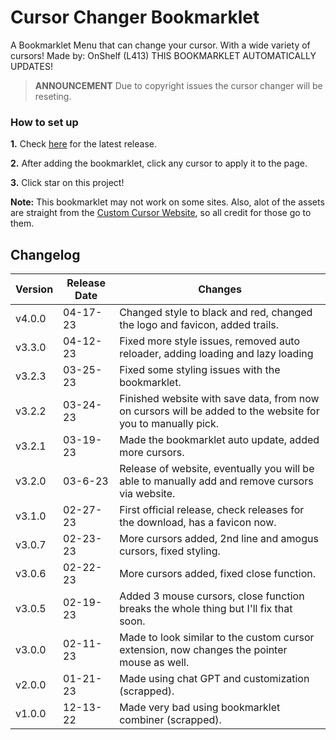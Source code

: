 # Cursor Changer Bookmarklet
A Bookmarklet Menu that can change your cursor. With a wide variety of cursors! Made by: OnShelf (L413)
THIS BOOKMARKLET AUTOMATICALLY UPDATES!

> **ANNOUNCEMENT** Due to copyright issues the cursor changer will be reseting.

### How to set up
<b>1.</b> Check [here](https://github.com/L413/Cursor-Changer-Custom-Cursor-Bookmarklet-/releases/latest) for the latest release.

<b>2.</b> After adding the bookmarklet, click any cursor to apply it to the page.

<b>3.</b> Click star on this project!

<b>Note:</b> This bookmarklet may not work on some sites. Also, alot of the assets are straight from the [Custom Cursor Website](https://custom-cursor.com), so all credit for those go to them.

## Changelog

| Version | Release Date| Changes                                                                                                         |
| ------- | ---------- | --------------------------------------------------------------------------------------------------------------- |
| v4.0.0  | 04-17-23 | Changed style to black and red, changed the logo and favicon, added trails.|
| v3.3.0  | 04-12-23 | Fixed more style issues, removed auto reloader, adding loading and lazy loading                                |
| v3.2.3  | 03-25-23 | Fixed some styling issues with the bookmarklet.                                                                 |
| v3.2.2  | 03-24-23 | Finished website with save data, from now on cursors will be added to the website for you to manually pick.       |
| v3.2.1  | 03-19-23 | Made the bookmarklet auto update, added more cursors.                                                           |
| v3.2.0  | 03-6-23 | Release of website, eventually you will be able to manually add and remove cursors via website.                 |
| v3.1.0  | 02-27-23 | First official release, check releases for the download, has a favicon now.                                     |
| v3.0.7  | 02-23-23 | More cursors added, 2nd line and amogus cursors, fixed styling.                                                 |
| v3.0.6  | 02-22-23 | More cursors added, fixed close function.                                                                       |
| v3.0.5  | 02-19-23 | Added 3 mouse cursors, close function breaks the whole thing but I'll fix that soon.                             |
| v3.0.0  | 02-11-23 | Made to look similar to the custom cursor extension, now changes the pointer mouse as well.                     |
| v2.0.0  | 01-21-23 | Made using chat GPT and customization (scrapped).                                                               |
| v1.0.0  | 12-13-22 | Made very bad using bookmarklet combiner (scrapped).                                                            |
